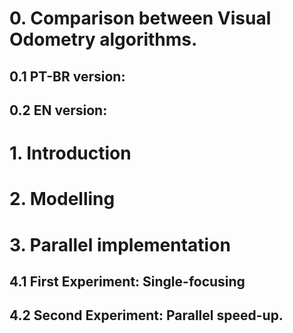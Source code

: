 # 0. Comparison between Visual Odometry algorithms.


## 0.1 PT-BR version:

## 0.2 EN version: 


# 1. Introduction <a name="introduction"></a>

# 2. Modelling <a name="modelling"></a>

# 3. Parallel implementation <a name="parallel"></a>

## 4.1 First Experiment: Single-focusing

## 4.2 Second Experiment: Parallel speed-up.

